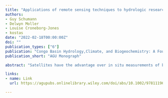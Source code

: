 ```yaml
---
title: "Applications of remote sensing techniques to hydrologic research in Sub-Saharan Africa, with a special focus on the Congo basin"
authors:
- Guy Schumann
- Delwyn Moller
- Louise Croneborg-Jones
- kostas
date: "2022-02-18T00:00:00Z"
doi: ""
publication_types: ["6"]
publication: "Congo Basin Hydrology,Climate, and Biogeochemistry: A Foundation for the Future"
publication_short: "AGU Monograph"

abstract: "Satellites have the advantage over in situ measurements of better spatial coverage over large areas, but can also be prone to errors and inhomogeneities while being subject to changing retrieval algorithms. Nonetheless, remote sensing can provide data for each component in the hydrological cycle. This is of particular relevance in areas that are largely ungauged, such as large parts of Africa, in particular the Congo River Basin. For the Congo Basin in particular, many hypotheses remain unanswered, primarily because of a lack of spatially distributed measurements of the major hydrological variables. Therefore, this chapter provides a comprehensive review of the type of data remote sensing can provide for each component of the hydrological cycle (precipitation, storage, evaporation, and runoff) as well as describes its use in the study of river hydraulic parameters and floodplain hydrodynamics. Numerous applications to hydrologic research will be given with reference to Sub-Saharan Africa, and a special focus on the Congo Basin. Limitations will be discussed in relation to the current understanding and knowledge gap of the Congo hydrology."

links:
- name: Link
  url: https://agupubs.onlinelibrary.wiley.com/doi/abs/10.1002/9781119657002.ch16

---
```

